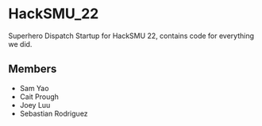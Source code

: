 # HackSMU_22
Superhero Dispatch Startup for HackSMU 22, contains code for everything we did.

## Members
- Sam Yao
- Cait Prough
- Joey Luu
- Sebastian Rodriguez
